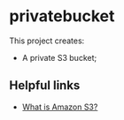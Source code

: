 # privatebucket

This project creates:
- A private S3 bucket;

## Helpful links

- [What is Amazon S3?][1]

[1]: https://docs.aws.amazon.com/AmazonS3/latest/userguide/Welcome.html